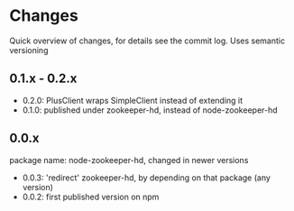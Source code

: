 Changes
=======

Quick overview of changes, for details see the commit log.
Uses semantic versioning

0.1.x - 0.2.x
-------------
- 0.2.0: PlusClient wraps SimpleClient instead of extending it
- 0.1.0: published under zookeeper-hd, instead of node-zookeeper-hd


0.0.x
-----
package name: node-zookeeper-hd, changed in newer versions
- 0.0.3: 'redirect' zookeeper-hd, by depending on that package (any version)
- 0.0.2: first published version on npm
